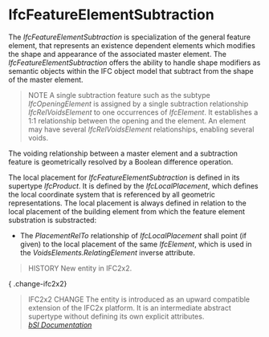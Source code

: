 IfcFeatureElementSubtraction
============================
The _IfcFeatureElementSubtraction_ is specialization of the general feature
element, that represents an existence dependent elements which modifies the
shape and appearance of the associated master element. The
_IfcFeatureElementSubtraction_ offers the ability to handle shape modifiers as
semantic objects within the IFC object model that subtract from the shape of
the master element.  
  
> NOTE  A single subtraction feature such as the subtype _IfcOpeningElement_
> is assigned by a single subtraction relationship _IfcRelVoidsElement_ to one
> occurrences of _IfcElement_. It establishes a 1:1 relationship between the
> opening and the element. An element may have several _IfcRelVoidsElement_
> relationships, enabling several voids.  
  
The voiding relationship between a master element and a subtraction feature is
geometrically resolved by a Boolean difference operation.  
  
The local placement for _IfcFeatureElementSubtraction_ is defined in its
supertype _IfcProduct_. It is defined by the _IfcLocalPlacement_, which
defines the local coordinate system that is referenced by all geometric
representations. The local placement is always defined in relation to the
local placement of the building element from which the feature element
substration is substracted:  
  
* The _PlacementRelTo_ relationship of _IfcLocalPlacement_ shall point (if given) to the local placement of the same _IfcElement_, which is used in the _VoidsElements.RelatingElement_ inverse attribute.  
  
> HISTORY  New entity in IFC2x2.  
  
{ .change-ifc2x2}  
> IFC2x2 CHANGE  The entity is introduced as an upward compatible extension of
> the IFC2x platform. It is an intermediate abstract supertype without
> defining its own explicit attributes.  
[ _bSI
Documentation_](https://standards.buildingsmart.org/IFC/DEV/IFC4_2/FINAL/HTML/schema/ifcproductextension/lexical/ifcfeatureelementsubtraction.htm)


